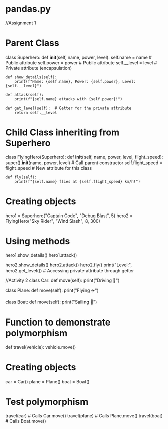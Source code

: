 # pandas.py

//Assignment 1
# Parent Class
class Superhero:
    def __init__(self, name, power, level):
        self.name = name          # Public attribute
        self.power = power        # Public attribute
        self.__level = level      # Private attribute (encapsulation)

    def show_details(self):
        print(f"Name: {self.name}, Power: {self.power}, Level: {self.__level}")

    def attack(self):
        print(f"{self.name} attacks with {self.power}!")

    def get_level(self):  # Getter for the private attribute
        return self.__level

# Child Class inheriting from Superhero
class FlyingHero(Superhero):
    def __init__(self, name, power, level, flight_speed):
        super().__init__(name, power, level)  # Call parent constructor
        self.flight_speed = flight_speed      # New attribute for this class

    def fly(self):
        print(f"{self.name} flies at {self.flight_speed} km/h!")

# Creating objects
hero1 = Superhero("Captain Code", "Debug Blast", 5)
hero2 = FlyingHero("Sky Rider", "Wind Slash", 8, 300)

# Using methods
hero1.show_details()
hero1.attack()

hero2.show_details()
hero2.attack()
hero2.fly()
print("Level:", hero2.get_level())  # Accessing private attribute through getter


//Activity 2
class Car:
    def move(self):
        print("Driving 🚗")

class Plane:
    def move(self):
        print("Flying ✈️")

class Boat:
    def move(self):
        print("Sailing 🚤")

# Function to demonstrate polymorphism
def travel(vehicle):
    vehicle.move()

# Creating objects
car = Car()
plane = Plane()
boat = Boat()

# Test polymorphism
travel(car)  # Calls Car.move()
travel(plane)  # Calls Plane.move()
travel(boat)  # Calls Boat.move()
